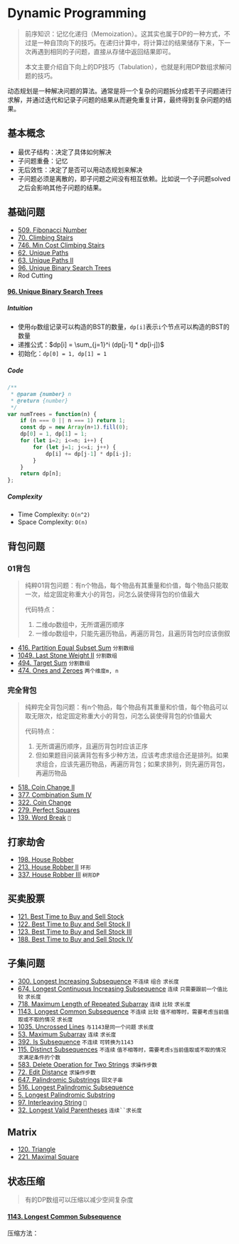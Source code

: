 # Dynamic Programming
> 前序知识：记忆化递归（Memoization）。这其实也属于DP的一种方式，不过是一种自顶向下的技巧。在递归计算中，将计算过的结果储存下来，下一次再遇到相同的子问题，直接从存储中返回结果即可。
>
> 本文主要介绍自下向上的DP技巧（Tabulation），也就是利用DP数组求解问题的技巧。

动态规划是一种解决问题的算法。通常是将一个复杂的问题拆分成若干子问题进行求解，并通过迭代和记录子问题的结果从而避免重复计算，最终得到复杂问题的结果。

## 基本概念
- 最优子结构：决定了具体如何解决
- 子问题重叠：记忆
- 无后效性：决定了是否可以用动态规划来解决
- 子问题必须是离散的，即子问题之间没有相互依赖。比如说一个子问题solved之后会影响其他子问题的结果。

## 基础问题
- [509. Fibonacci Number](https://leetcode.com/problems/fibonacci-number/)
- [70. Climbing Stairs](https://leetcode.com/problems/climbing-stairs/)
- [746. Min Cost Climbing Stairs](https://leetcode.com/problems/min-cost-climbing-stairs/)
- [62. Unique Paths](https://leetcode.com/problems/unique-paths/)
- [63. Unique Paths II](https://leetcode.com/problems/unique-paths-ii/)
- [96. Unique Binary Search Trees](https://leetcode.com/problems/unique-binary-search-trees/)
- Rod Cutting

#### [96. Unique Binary Search Trees](https://leetcode.com/problems/unique-binary-search-trees/)
##### Intuition
- 使用`dp`数组记录可以构造的BST的数量，`dp[i]`表示`i`个节点可以构造的BST的数量
- 递推公式：$`dp[i] = \sum_{j=1}^i (dp[j-1] * dp[i-j])`$
- 初始化：`dp[0] = 1, dp[1] = 1`
##### Code
```javascript
/**
 * @param {number} n
 * @return {number}
 */
var numTrees = function(n) {
    if (n === 0 || n === 1) return 1;
    const dp = new Array(n+1).fill(0);
    dp[0] = 1, dp[1] = 1;
    for (let i=2; i<=n; i++) {
        for (let j=1; j<=i; j++) {
            dp[i] += dp[j-1] * dp[i-j];
        }
    }
    return dp[n];
};
```
##### Complexity
- Time Complexity: `O(n^2)`
- Space Complexity: `O(n)`

## 背包问题
### 01背包
> 纯粹01背包问题：有n个物品，每个物品有其重量和价值，每个物品只能取一次，给定固定称重大小的背包，问怎么装使得背包的价值最大
> 
> 代码特点：
> 1. 二维dp数组中，无所谓遍历顺序
> 2. 一维dp数组中，只能先遍历物品，再遍历背包，且遍历背包时应该倒叙


- [416. Partition Equal Subset Sum](https://leetcode.com/problems/partition-equal-subset-sum/) `分割数组`
- [1049. Last Stone Weight II](https://leetcode.com/problems/last-stone-weight-ii/) `分割数组`
- [494. Target Sum](https://leetcode.com/problems/target-sum/) `分割数组`
- [474. Ones and Zeroes](https://leetcode.com/problems/ones-and-zeroes/) `两个维度m, n`

### 完全背包
> 纯粹完全背包问题：有n个物品，每个物品有其重量和价值，每个物品可以取无限次，给定固定称重大小的背包，问怎么装使得背包的价值最大
> 
> 代码特点：
> 1. 无所谓遍历顺序，且遍历背包时应该正序
> 2. 但如果题目问装满背包有多少种方法，应该考虑求组合还是排列。如果求组合，应该先遍历物品，再遍历背包；如果求排列，则先遍历背包，再遍历物品

- [518. Coin Change II](https://leetcode.com/problems/coin-change-ii/)
- [377. Combination Sum IV](https://leetcode.com/problems/combination-sum-iv/)
- [322. Coin Change](https://leetcode.com/problems/coin-change/)
- [279. Perfect Squares](https://leetcode.com/problems/perfect-squares/)
- [139. Word Break](https://leetcode.com/problems/word-break/) `🌟`

## 打家劫舍
- [198. House Robber](https://leetcode.com/problems/house-robber/)
- [213. House Robber II](https://leetcode.com/problems/house-robber-ii/) `环形`
- [337. House Robber III](https://leetcode.com/problems/house-robber-iii/) `树形DP`

## 买卖股票
- [121. Best Time to Buy and Sell Stock](https://leetcode.com/problems/best-time-to-buy-and-sell-stock/)
- [122. Best Time to Buy and Sell Stock II](https://leetcode.com/problems/best-time-to-buy-and-sell-stock-ii/)
- [123. Best Time to Buy and Sell Stock III](https://leetcode.com/problems/best-time-to-buy-and-sell-stock-iii/)
- [188. Best Time to Buy and Sell Stock IV](https://leetcode.com/problems/best-time-to-buy-and-sell-stock-iv/)

## 子集问题
- [300. Longest Increasing Subsequence](https://leetcode.com/problems/longest-increasing-subsequence/) `不连续` `组合` `求长度`
- [674. Longest Continuous Increasing Subsequence](https://leetcode.com/problems/longest-continuous-increasing-subsequence/) `连续` `只需要跟前一个值比较` `求长度`
- [718. Maximum Length of Repeated Subarray](https://leetcode.com/problems/maximum-length-of-repeated-subarray/) `连续` `比较` `求长度`
- [1143. Longest Common Subsequence](https://leetcode.com/problems/longest-common-subsequence/) `不连续` `比较` `值不相等时，需要考虑当前值取或不取的情况` `求长度`
- [1035. Uncrossed Lines](https://leetcode.com/problems/uncrossed-lines/) `与1143是同一个问题` `求长度`
- [53. Maximum Subarray](https://leetcode.com/problems/maximum-subarray/) `连续` `求长度`
- [392. Is Subsequence](https://leetcode.com/problems/is-subsequence/) `不连续` `可转换为1143`
- [115. Distinct Subsequences](https://leetcode.com/problems/distinct-subsequences/) `不连续` `值不相等时，需要考虑s当前值取或不取的情况` `求满足条件的个数`
- [583. Delete Operation for Two Strings](https://leetcode.com/problems/delete-operation-for-two-strings/) `求操作步数`
- [72. Edit Distance](https://leetcode.com/problems/edit-distance/) `求操作步数`
- [647. Palindromic Substrings](https://leetcode.com/problems/palindromic-substrings/) `回文子串`
- [516. Longest Palindromic Subsequence](https://leetcode.com/problems/longest-palindromic-subsequence/)
- [5. Longest Palindromic Substring](https://leetcode.com/problems/longest-palindromic-substring/)
- [97. Interleaving String](https://leetcode.com/problems/interleaving-string/) `🌟`
- [32. Longest Valid Parentheses](https://leetcode.com/problems/longest-valid-parentheses) `连续``求长度`

## Matrix
- [120. Triangle](https://leetcode.com/problems/triangle/)
- [221. Maximal Square](https://leetcode.com/problems/maximal-square/)

## 状态压缩
> 有的DP数组可以压缩以减少空间复杂度
#### [1143. Longest Common Subsequence](https://leetcode.com/problems/longest-common-subsequence/)
压缩方法：

